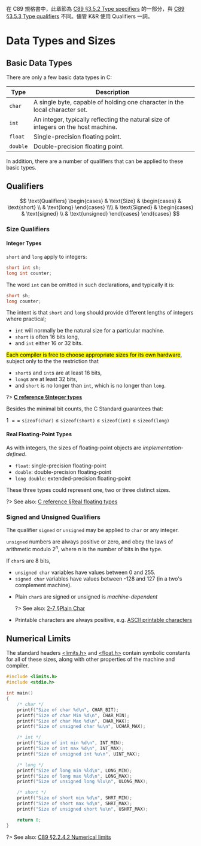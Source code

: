 <div class="alert-attention">

在 C89 規格書中，此章節為 [C89 &sect;3.5.2 Type specifiers][] 的一部分，與 [C89 &sect;3.5.3 Type qualifiers] 不同。儘管 K&R 使用 Qualifiers 一詞。

[C89 &sect;3.5.2 Type specifiers]: https://port70.net/~nsz/c/c89/c89-draft.html#3.5.2
[C89 &sect;3.5.3 Type qualifiers]: https://port70.net/~nsz/c/c89/c89-draft.html#3.5.3

</div>

# Data Types and Sizes

## Basic Data Types

There are only a few basic data types in C:

| Type     | Description                                                                        |
| -------- | ---------------------------------------------------------------------------------- |
| `char`   | A single byte, capable of holding one character in the local character set.        |
| `int`    | An integer, typically reflecting the natural size of integers on the host machine. |
| `float`  | Single-precision floating point.                                                   |
| `double` | Double-precision floating point.                                                   |

In addition, there are a number of qualifiers that can be applied to these basic types.

## Qualifiers

$$
\text{Qualifiers}
\begin{cases}
    & \text{Size}
    & \begin{cases}
        & \text{short} \\
        & \text{long}
    \end{cases}
    \\\\
    & \text{Signed}
    & \begin{cases}
        & \text{signed} \\
        & \text{unsigned}
    \end{cases}
\end{cases}
$$

### Size Qualifiers

#### Integer Types

`short` and `long` apply to integers:

```c
short int sh;
long int counter;
```

The word `int` can be omitted in such declarations, and typically it is:

```c
short sh;
long counter;
```

The intent is that `short` and `long` should provide different lengths of integers where practical;

- `int` will normally be the natural size for a particular machine.
- `short` is often 16 bits long,
- and `int` either 16 or 32 bits.

<mark>Each compiler is free to choose appropriate sizes for its own hardware</mark>, subject only to the the restriction that

- `short`s and `int`s are at least 16 bits,
- `long`s are at least 32 bits,
- and `short` is no longer than `int`, which is no longer than `long`.

<div class="alert-note">

?> **[C reference &sect;Integer types][]**

Besides the minimal bit counts, the C Standard guarantees that:

1 $==$ `sizeof(char)` $\leq$ `sizeof(short)` $\leq$ `sizeof(int)` $\leq$ `sizeof(long)`

[C reference &sect;Integer types]: https://en.cppreference.com/w/c/language/arithmetic_types#Integer_types

</div>

#### Real Floating-Point Types

As with integers, the sizes of floating-point objects are *implementation-defined*.

- `float`: single-precision floating-point
- `double`: double-precision floating-point
- `long double`: extended-precision floating-point

These three types could represent one, two or three distinct sizes.

?> See also: [C reference &sect;Real floating types][]

[C reference &sect;Real floating types]: https://en.cppreference.com/w/c/language/arithmetic_types#Real_floating_types

### Signed and Unsigned Qualifiers

The qualifier `signed` or `unsigned` may be applied to `char` or any integer.

`unsigned` numbers are always positive or zero, and obey the laws of arithmetic modulo $2^n$, where $n$ is the number of bits in the type.

<div class="alert-example">

If `char`s are 8 bits,

- `unsigned char` variables have values between 0 and 255.
- `signed char` variables have values between -128 and 127 (in a two's complement machine).

</div>

- Plain `char`s are signed or unsigned is *machine-dependent*

  ?> See also: [2-7 &sect;Plain Char][]

- Printable characters are always positive, e.g. [ASCII printable characters][]

[ASCII printable characters]: https://www.ascii-code.com/characters/printable-characters
[2-7 &sect;Plain Char]: /notes/programming-language/c/c89/ch02/2-7?id=plain-char

## Numerical Limits

The standard headers [<limits.h>][] and [<float.h>][] contain symbolic constants for all of these sizes, along with other properties of the machine and compiler.

[<limits.h>]: https://en.cppreference.com/w/c/types/limits
[<float.h>]: https://en.cppreference.com/w/c/types/limits#Limits_of_floating-point_types

```c
#include <limits.h>
#include <stdio.h>

int main()
{
    /* char */
    printf("Size of char %d\n", CHAR_BIT);
    printf("Size of char Min %d\n", CHAR_MIN);
    printf("Size of char Max %d\n", CHAR_MAX);
    printf("Size of unsigned char %u\n", UCHAR_MAX);

    /* int */
    printf("Size of int min %d\n", INT_MIN);
    printf("Size of int max %d\n", INT_MAX);
    printf("Size of unsigned int %u\n", UINT_MAX);

    /* long */
    printf("Size of long min %ld\n", LONG_MIN);
    printf("Size of long max %ld\n", LONG_MAX);
    printf("Size of unsigned long %lu\n", ULONG_MAX);

    /* short */
    printf("Size of short min %d\n", SHRT_MIN);
    printf("Size of short max %d\n", SHRT_MAX);
    printf("Size of unsigned short %u\n", USHRT_MAX);

    return 0;
}
```

?> See also: [C89 &sect;2.2.4.2 Numerical limits][]

[C89 &sect;2.2.4.2 Numerical limits]: https://port70.net/~nsz/c/c89/c89-draft.html#2.2.4.2
